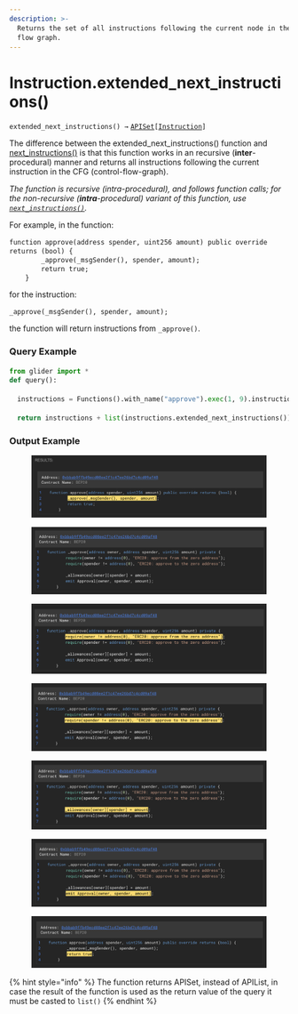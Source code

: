 ```yaml
---
description: >-
  Returns the set of all instructions following the current node in the control
  flow graph.
---
```


# Instruction.extended\_next\_instructions()

`extended_next_instructions() →` [`APISet`](../iterables/apiset.md)`[`[`Instruction`](./)`]`

The difference between the extended\_next\_instructions() function and [next\_instructions()](instruction.next_instructions.md) is that this function works in an recursive (**inter**-procedural) manner and returns all instructions following the current instruction in the CFG (control-flow-graph).

_The function is recursive (intra-procedural), and follows function calls; for the non-recursive (**intra**-procedural) variant of this function, use_ [_`next_instructions()`_](instruction.next_instructions.md)_._



For example, in the function:

```solidity
function approve(address spender, uint256 amount) public override returns (bool) {
        _approve(_msgSender(), spender, amount);
        return true;
    }
```

for the instruction:

```solidity
_approve(_msgSender(), spender, amount);
```

the function will return instructions from `_approve()`.

### Query Example

```python
from glider import *
def query():

  instructions = Functions().with_name("approve").exec(1, 9).instructions().exec(1,1)
  
  return instructions + list(instructions.extended_next_instructions())
```

### Output Example

<figure><img src="../../.gitbook/assets/image (2) (1) (1) (1) (1).png" alt=""><figcaption></figcaption></figure>

<figure><img src="../../.gitbook/assets/image (3) (1) (1).png" alt=""><figcaption></figcaption></figure>

<figure><img src="../../.gitbook/assets/image (4) (1).png" alt=""><figcaption></figcaption></figure>

<figure><img src="../../.gitbook/assets/image (5) (1).png" alt=""><figcaption></figcaption></figure>

<figure><img src="../../.gitbook/assets/image (6) (1).png" alt=""><figcaption></figcaption></figure>

<figure><img src="../../.gitbook/assets/image (7) (1).png" alt=""><figcaption></figcaption></figure>

<figure><img src="../../.gitbook/assets/image (8) (1).png" alt=""><figcaption></figcaption></figure>

{% hint style="info" %}
The function returns APISet, instead of APIList, in case the result of the function is used as the return value of the query it must be casted to `list()`
{% endhint %}
